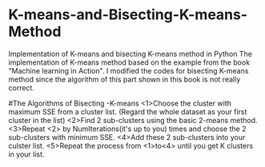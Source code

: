 # K-means-and-Bisecting-K-means-Method
Implementation of K-means and bisecting K-means method in Python
The implementation of K-means method based on the example from the book "Machine learning in Action".
I modified the codes for bisecting K-means method since the algorithm of this part shown in this book is not really correct.

#The Algorithms of Bisecting -K-means 
<1>Choose the cluster with maximum SSE from a cluster list. (Regard the whole dataset as your first cluster in the list)
<2>Find 2 sub-clusters using the basic 2-means method.
<3>Repeat <2> by NumIterations(it's up to you) times and choose the 2 sub-clusters with minimum SSE.
<4>Add these 2 sub-clusters into your culster list.
<5>Repeat the process from <1>to<4> until you get K clusters in your list. 

